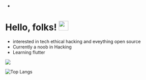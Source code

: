 -
# Hello, folks! <img src="https://cliply.co/clip/waving-hand-3d/" width="30px">
- interested in tech ethical hacking and eveything open source
- Currently a noob in Hacking 
- Learning flutter

![](https://github-readme-stats.vercel.app/api?username=chaudharyjatin115&show_icons=true&theme=radical)

![Top Langs](https://github-readme-stats.vercel.app/api/top-langs/?username=chaudharyjatin115&layout=compact)

